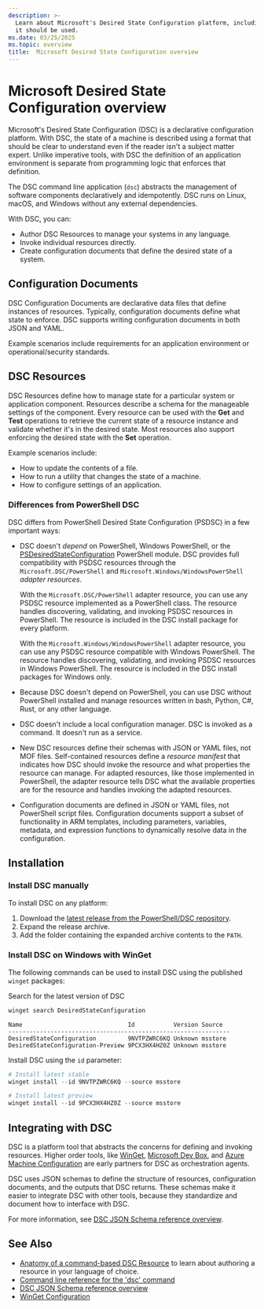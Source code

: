 ```yaml
---
description: >-
  Learn about Microsoft's Desired State Configuration platform, including what it does and when
  it should be used.
ms.date: 03/25/2025
ms.topic: overview
title:  Microsoft Desired State Configuration overview
---
```


# Microsoft Desired State Configuration overview

Microsoft's Desired State Configuration (DSC) is a declarative configuration platform. With DSC,
the state of a machine is described using a format that should be clear to understand even if the
reader isn't a subject matter expert. Unlike imperative tools, with DSC the definition of an
application environment is separate from programming logic that enforces that definition.

The DSC command line application (`dsc`) abstracts the management of software components
declaratively and idempotently. DSC runs on Linux, macOS, and Windows without any external
dependencies.

With DSC, you can:

- Author DSC Resources to manage your systems in any language.
- Invoke individual resources directly.
- Create configuration documents that define the desired state of a system.

## Configuration Documents

DSC Configuration Documents are declarative data files that define instances of resources.
Typically, configuration documents define what state to enforce. DSC supports writing configuration
documents in both JSON and YAML.

Example scenarios include requirements for an application environment or operational/security
standards.

## DSC Resources

DSC Resources define how to manage state for a particular system or application component.
Resources describe a schema for the manageable settings of the component. Every resource can be
used with the **Get** and **Test** operations to retrieve the current state of a resource instance
and validate whether it's in the desired state. Most resources also support enforcing the desired
state with the **Set** operation.

Example scenarios include:

- How to update the contents of a file.
- How to run a utility that changes the state of a machine.
- How to configure settings of an application.

### Differences from PowerShell DSC

DSC differs from PowerShell Desired State Configuration (PSDSC) in a few important ways:

- DSC doesn't _depend_ on PowerShell, Windows PowerShell, or the [PSDesiredStateConfiguration][01]
  PowerShell module. DSC provides full compatibility with PSDSC resources through the
  `Microsoft.DSC/PowerShell` and `Microsoft.Windows/WindowsPowerShell` _adapter resources_.

  With the `Microsoft.DSC/PowerShell` adapter resource, you can use any PSDSC resource implemented
  as a PowerShell class. The resource handles discovering, validating, and invoking PSDSC
  resources in PowerShell. The resource is included in the DSC install package for every platform.

  With the `Microsoft.Windows/WindowsPowerShell` adapter resource, you can use any PSDSC resource
  compatible with Windows PowerShell. The resource handles discovering, validating, and invoking
  PSDSC resources in Windows PowerShell. The resource is included in the DSC install packages for
  Windows only.
- Because DSC doesn't depend on PowerShell, you can use DSC without PowerShell installed and manage
  resources written in bash, Python, C#, Rust, or any other language.
- DSC doesn't include a local configuration manager. DSC is invoked as a command. It doesn't
  run as a service.
- New DSC resources define their schemas with JSON or YAML files, not MOF files. Self-contained
  resources define a _resource manifest_ that indicates how DSC should invoke the resource and what
  properties the resource can manage. For adapted resources, like those implemented in PowerShell,
  the adapter resource tells DSC what the available properties are for the resource and handles
  invoking the adapted resources.
- Configuration documents are defined in JSON or YAML files, not PowerShell script files.
  Configuration documents support a subset of functionality in ARM templates, including parameters,
  variables, metadata, and expression functions to dynamically resolve data in the configuration.

## Installation

### Install DSC manually

To install DSC on any platform:

1. Download the [latest release from the PowerShell/DSC repository][02].
1. Expand the release archive.
1. Add the folder containing the expanded archive contents to the `PATH`.

### Install DSC on Windows with WinGet

The following commands can be used to install DSC using the published `winget` packages:

Search for the latest version of DSC

```powershell
winget search DesiredStateConfiguration
```

```Output
Name                              Id           Version Source
---------------------------------------------------------------
DesiredStateConfiguration         9NVTPZWRC6KQ Unknown msstore
DesiredStateConfiguration-Preview 9PCX3HX4HZ0Z Unknown msstore
```

Install DSC using the `id` parameter:

```powershell
# Install latest stable
winget install --id 9NVTPZWRC6KQ --source msstore
```

```powershell
# Install latest preview
winget install --id 9PCX3HX4HZ0Z --source msstore
```

## Integrating with DSC

DSC is a platform tool that abstracts the concerns for defining and invoking resources. Higher
order tools, like [WinGet][03], [Microsoft Dev Box][04], and [Azure Machine Configuration][05] are
early partners for DSC as orchestration agents.

DSC uses JSON schemas to define the structure of resources, configuration documents, and the
outputs that DSC returns. These schemas make it easier to integrate DSC with other tools, because
they standardize and document how to interface with DSC.

For more information, see [DSC JSON Schema reference overview][06].

## See Also

- [Anatomy of a command-based DSC Resource][07] to learn about authoring a resource in your
  language of choice.
- [Command line reference for the 'dsc' command][08]
- [DSC JSON Schema reference overview][06]
- [WinGet Configuration][09]

<!-- link references -->
[01]: https://github.com/powershell/psdesiredstateconfiguration
[02]: https://github.com/PowerShell/DSC/releases/latest
[03]: /windows/package-manager/winget
[04]: /azure/dev-box/overview-what-is-microsoft-dev-box
[05]: /azure/governance/machine-configuration/overview
[06]: ./reference/schemas/overview.md
[07]: ./concepts/resources/anatomy.md
[08]: ./reference/cli/index.md
[09]: /windows/package-manager/configuration/
